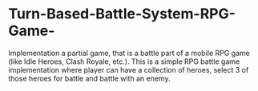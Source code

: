 # Turn-Based-Battle-System-RPG-Game-
Implementation a partial game, that is a battle part of a mobile RPG game (like Idle Heroes, Clash Royale, etc.). This is a simple RPG battle game implementation where player can have a collection of heroes, select 3 of those heroes for battle and battle with an enemy.
